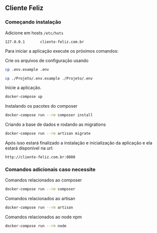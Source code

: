 ## Cliente Feliz


### Começando instalação

Adicione em hosts `/etc/hots`

```
127.0.0.1       cliente-feliz.com.br
```

Para iniciar a aplicação execute os próximos comandos:

Crie os arquivos de configuração usando

```sh
cp .env.example .env
```
```sh
cp ./Projeto/.env.example ./Projeto/.env
```
Inicie a aplicação.
```sh
docker-compose up
```
Instalando os pacotes do composer
```sh
docker-compose run --rm composer install
```
Criando a base de dados e rodando as migrations
```sh
docker-compose run --rm artisan migrate
```
Após isso estará finalizado a instalação e inicialização da aplicação e ela estará disponível na url:
```
http://cliente-feliz.com.br:8080
```

### Comandos adicionais caso necessite

Comandos relacionados ao composer
```sh
docker-compose run --rm composer
```
Comandos relacionados ao artisan
```sh
docker-compose run --rm artisan
```
Comandos relacionados ao node npm
```sh
docker-compose run --rm node
```

